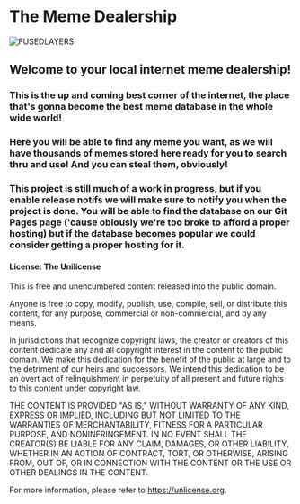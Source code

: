 # The Meme Dealership
![FUSEDLAYERS](https://github.com/MakerOfMoon/TheMemeDealership/assets/99389504/27b9bac1-e872-49ef-8d4e-fa821e570822)
## Welcome to your local internet meme dealership!
### This is the up and coming best corner of the internet, the place that's gonna become the best meme database in the whole wide world!
### Here you will be able to find any meme you want, as we will have thousands of memes stored here ready for you to search thru and use! And you can steal them, obviously!
### This project is still much of a work in progress, but if you enable release notifs we will make sure to notify you when the project is done. You will be able to find the database on our Git Pages page ('cause obiously we're too broke to afford a proper hosting) but if the database becomes popular we could consider getting a proper hosting for it.

#### License: The Unilicense
This is free and unencumbered content released into the public domain.

Anyone is free to copy, modify, publish, use, compile, sell, or
distribute this content, for any purpose, commercial or non-commercial, and by any
means.

In jurisdictions that recognize copyright laws, the creator or creators
of this content dedicate any and all copyright interest in the
content to the public domain. We make this dedication for the benefit
of the public at large and to the detriment of our heirs and
successors. We intend this dedication to be an overt act of
relinquishment in perpetuity of all present and future rights to this
content under copyright law.

THE CONTENT IS PROVIDED "AS IS," WITHOUT WARRANTY OF ANY KIND,
EXPRESS OR IMPLIED, INCLUDING BUT NOT LIMITED TO THE WARRANTIES OF
MERCHANTABILITY, FITNESS FOR A PARTICULAR PURPOSE, AND NONINFRINGEMENT.
IN NO EVENT SHALL THE CREATOR(S) BE LIABLE FOR ANY CLAIM, DAMAGES, OR
OTHER LIABILITY, WHETHER IN AN ACTION OF CONTRACT, TORT, OR OTHERWISE,
ARISING FROM, OUT OF, OR IN CONNECTION WITH THE CONTENT OR THE USE OR
OTHER DEALINGS IN THE CONTENT.

For more information, please refer to <https://unlicense.org>.
